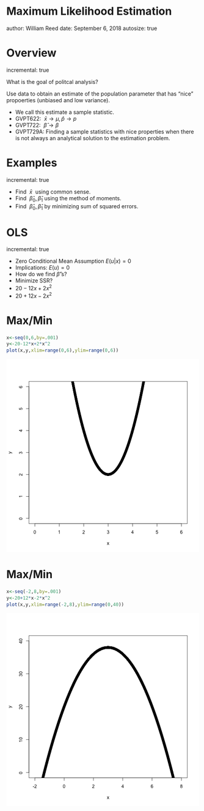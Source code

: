 Maximum Likelihood Estimation
========================================================
author: William Reed
date: September 6, 2018
autosize: true

Overview
========================================================
incremental: true

What is the goal of politcal analysis?

Use data to obtain an estimate of the population parameter that has “nice” propoerties (unbiased and low variance).

- We call this estimate a sample statistic.
- GVPT622: $~\bar{x}\rightarrow\mu, \hat{p}\rightarrow p$
- GVPT722: $~\hat{\beta}\rightarrow\beta$
- GVPT729A: Finding a sample statistics with nice properties when there is not always an analytical solution to the estimation problem.

Examples
========================================================
incremental: true
- Find $~\bar{x}~$ using common sense.
- Find $~\hat{\beta}_0,\hat{\beta}_{1}$ using the method of moments.
- Find $~\hat{\beta}_0,\hat{\beta}_{1}$ by minimizing sum of squared errors.

OLS
========================================================
incremental: true

- Zero Conditional Mean Assumption $E(u|x)=0$
- Implications: $E(u)=0$
- How do we find $\hat{\beta}$'s?
- Minimize SSR?
- $20-12x+2x^2$
- $20+12x-2x^2$

Max/Min
========================================================

```r
x<-seq(0,6,by=.001)
y<-20-12*x+2*x^2
plot(x,y,xlim=range(0,6),ylim=range(0,6))
```

![plot of chunk unnamed-chunk-1](MLE_lecture1-figure/unnamed-chunk-1-1.png)

Max/Min
========================================================

```r
x<-seq(-2,8,by=.001)
y<-20+12*x-2*x^2
plot(x,y,xlim=range(-2,8),ylim=range(0,40))
```

![plot of chunk unnamed-chunk-2](MLE_lecture1-figure/unnamed-chunk-2-1.png)
